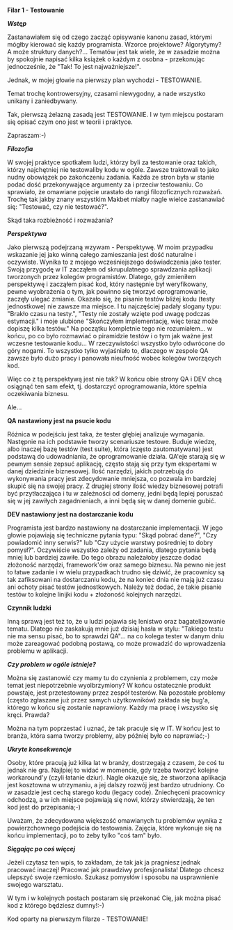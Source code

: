 **Filar 1 - Testowanie**

***Wstęp***

Zastanawiałem się od czego zacząć opisywanie kanonu zasad, którymi mógłby kierować się każdy programista. 
Wzorce projektowe? Algorytymy? A może struktury danych?... Tematów jest tak wiele, że w zasadzie można by spokojnie napisać kilka książek o każdym z osobna - przekonując jednocześnie, że "Tak! To jest najważniejsze!".

Jednak, w mojej głowie na pierwszy plan wychodzi - TESTOWANIE. 

Temat trochę kontrowersyjny, czasami niewygodny, a nade wszystko unikany i zaniedbywany.

Tak, pierwszą żelazną zasadą jest TESTOWANIE. I w tym miejscu postaram się opisać czym ono jest w teorii i praktyce.

Zapraszam:-)

***Filozofia***

W swojej praktyce spotkałem ludzi, którzy byli za testowanie oraz takich, którzy najchętniej nie testowaliby kodu w ogóle. Zawsze traktowali to jako nudny obowiązek po zakończeniu zadania.
Każda ze stron była w stanie podać dość przekonywające argumenty za i przeciw testowaniu. Co sprawiało, że omawiane pojęcie urastało do rangi filozoficznych rozważań. Trochę tak jakby znany wszystkim Makbet miałby nagle wielce zastanawiać się: "Testować, czy nie testować?".

Skąd taka rozbieżność i rozważania?

***Perspektywa***

Jako pierwszą podejrzaną wzywam - Perspektywę. W moim przypadku wskazanie jej jako winną całego zamieszania jest dość naturalne i oczywiste. Wynika to z mojego wcześniejszego doświadczenia jako tester.
Swoją przygodę w IT zacząłem od skrupulatnego sprawdzania aplikacji tworzonych przez kolegów programistów. 
Dlatego, gdy zmieniłem perspektywę i zacząłem pisać kod, który następnie był weryfikowany, pewne wyobrażenia o tym, jak powinno się tworzyć oprogramowanie, zaczęły ulegać zmianie.
Okazało się, że pisanie testów bliżej kodu (testy jednostkowe) nie zawsze ma miejsce. I tu najczęściej padały slogany typu: "Brakło czasu na testy.", "Testy nie zostały wzięte pod uwagę podczas estymacji." i moje ulubione "Skończyłem implementację, więc teraz może dopiszę kilka testów."
Na początku kompletnie tego nie rozumiałem... w końcu, po co było rozmawiać o piramidzie testów i o tym jak ważne jest wczesne testowanie kodu... W rzeczywistości wszystko było odwrócone do góry nogami.
To wszystko tylko wyjaśniało to, dlaczego w zespole QA zawsze było dużo pracy i panowała nieufność wobec kolegów tworzących kod.

Więc co z tą perspektywą jest nie tak? W końcu obie strony QA i DEV chcą osiągnąć ten sam efekt, tj. dostarczyć oprogramowania, które spełnia oczekiwania biznesu.

Ale...

****QA nastawiony jest na psucie kodu****

Różnica w podejściu jest taka, że tester głębiej analizuje wymagania. Następnie na ich podstawie tworzy scenariusze testowe. Buduje wiedzę, albo inaczej bazę testów (test suite), która (często zautomatywana) jest podstawą do udowadniania, że oprogramowanie działa. 
QA'eje starają się w pewnym sensie zepsuć aplikację, często stają się przy tym ekspertami w danej dziedzinie biznesowej.
Ilość narzędzi, jakich potrzebują do wykonywania pracy jest zdecydowanie mniejsza, co pozwala im bardziej skupić się na swojej pracy.
Z drugiej strony ilość wiedzy biznesowej potrafi być przytłaczająca i tu w zależności od domeny, jedni będą lepiej poruszać się w jej zawiłych zagadnieniach, a inni będą się w danej domenie gubić.

****DEV nastawiony jest na dostarczanie kodu****

Programista jest bardzo nastawiony na dostarczanie implementacji. W jego głowie pojawiają się techniczne pytania typu: "Skąd pobrać dane?", "Czy powiadomić inny serwis?" lub "Czy użycie warstwy pośredniej to dobry pomysł?".
Oczywiście wszystko zależy od zadania, dlatego pytania będą mniej lub bardziej zawiłe. 
Do tego obrazu należałoby jeszcze dodać złożoność narzędzi, framework'ów oraz samego biznesu.
Na pewno nie jest to łatwe zadanie i w wielu przypadkach trudno się dziwić, że pracownicy są tak zafiksowani na dostarczaniu kodu, że na koniec dnia nie mają już czasu ani ochoty pisać testów jednostkowych.
Należy też dodać, że takie pisanie testów to kolejne linijki kodu + złożoność kolejnych narzędzi.

****Czynnik ludzki****

Inną sprawą jest też to, że u ludzi pojawia się lenistwo oraz bagatelizowanie tematu. Dlatego nie zaskakują mnie już dzisiaj hasła w stylu: "Takiego testu nie ma sensu pisać, bo to sprawdzi QA"... na co kolega tester w danym dniu może zareagować podobną postawą, co może prowadzić do wprowadzenia problemu w aplikacji. 

***Czy problem w ogóle istnieje?***

Można się zastanowić czy mamy tu do czynienia z problemem, czy może temat jest niepotrzebnie wyolbrzymiony? W końcu ostatecznie produkt powstaje, jest przetestowany 
przez zespół testerów. Na pozostałe problemy (często zgłaszane już przez samych użytkowników) zakłada się bug'a, którego w końcu się zostanie naprawiony. 
Każdy ma pracę i wszystko się kręci. 
Prawda?

Można na tym poprzestać i uznać, że tak pracuje się w IT. W końcu jest to branża, która sama tworzy problemy, aby później było co naprawiać;-)

***Ukryte konsekwencje***

Osoby, które pracują już kilka lat w branży, dostrzegają z czasem, że coś tu jednak nie gra. Najlpiej to widać w momencie, gdy trzeba tworzyć kolejne workaround'y (czyli łatanie dziur).
Nagle okazuje się, że stworzona aplikacja jest kosztowna w utrzymaniu, a jej dalszy rozwój jest bardzo utrudniony. Co w zasadzie jest cechą starego kodu (legacy code).
Zniechęceni pracownicy odchodzą, a w ich miejsce pojawiają się nowi, którzy stwierdzają, że ten kod jest do przepisania;-)

Uważam, że zdecydowana większość omawianych tu problemów wynika z powierzchownego podejścia do testowania. Zajęcia, które wykonuje się na końcu implementacji, po to żeby tylko "coś tam" było.


***Sięgając po coś więcej***

Jeżeli czytasz ten wpis, to zakładam, że tak jak ja pragniesz jednak pracować inaczej! Pracować jak prawdziwy profesjonalista! Dlatego chcesz ulepszyć swoje rzemiosło. Szukasz pomysłów i sposobu na usprawnienie swojego warsztatu.

W tym i w kolejnych postach postaram się przekonać Cię, jak można pisać kod z którego będziesz dumny!:-)

Kod oparty na pierwszym filarze - TESTOWANIE!











